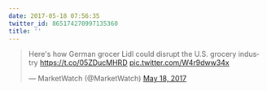 ```yaml
---
date: 2017-05-18 07:56:35
twitter_id: 865174270997135360
title: ''
---
```


<blockquote class="twitter-tweet"><p lang="en" dir="ltr">Here&#39;s how German grocer Lidl could disrupt the U.S. grocery industry <a href="https://t.co/05ZDucMHRD">https://t.co/05ZDucMHRD</a> <a href="https://t.co/W4r9dww34x">pic.twitter.com/W4r9dww34x</a></p>&mdash; MarketWatch (@MarketWatch) <a href="https://twitter.com/MarketWatch/status/865169741463400449?ref_src=twsrc%5Etfw">May 18, 2017</a></blockquote>
<script async src="https://platform.twitter.com/widgets.js" charset="utf-8"></script>
